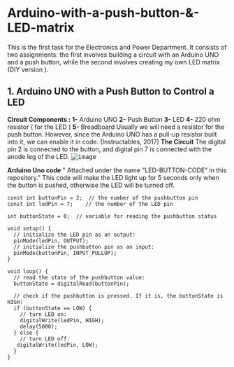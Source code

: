 # Arduino-with-a-push-button-&-LED-matrix
This is the first task for the Electronics and Power Department. It consists of two assignments: the first involves building a circuit with an Arduino UNO and a push button, while the second involves creating my own LED matrix (DIY version ).
## 1. Arduino UNO with a Push Button to Control a LED

**Circuit Components :**
**1-**  Arduino UNO
**2-**  Push Button
**3-**  LED
**4-**  220 ohm resistor ( for the LED )
**5-**  Breadboard
Usually we will need a resistor for the push button. However, since the Arduino UNO has a pull-up resistor built into it, we can enable it in code. (Instructables, 2017)
**The Circuit**
The digital pin 2 is connected to the button, and digital pin 7 is connected with the anode leg of the LED.
<kbd>![image](https://github.com/Rawnaa-19/Arduino-UNO-Push-Button-and-LED-Matrix/assets/106926557/de2084d7-a646-422b-bd7e-2d96ee28ac43)</kbd>

**Arduino Uno code** " Attached under the name "LED-BUTTON-CODE" in this repository." 
This code will make the LED light up for 5 seconds only when the button is pushed, otherwise the LED will be turned off.
```
const int buttonPin = 2;  // the number of the pushbutton pin
const int ledPin = 7;    // the number of the LED pin

int buttonState = 0;  // variable for reading the pushbutton status

void setup() {
  // initialize the LED pin as an output:
  pinMode(ledPin, OUTPUT);
  // initialize the pushbutton pin as an input:
  pinMode(buttonPin, INPUT_PULLUP);
}

void loop() {
  // read the state of the pushbutton value:
  buttonState = digitalRead(buttonPin);

  // check if the pushbutton is pressed. If it is, the buttonState is HIGH:
  if (buttonState == LOW) {
    // turn LED on:
    digitalWrite(ledPin, HIGH);
    delay(5000);
  } else {
    // turn LED off:
   digitalWrite(ledPin, LOW);
  }
}
```





